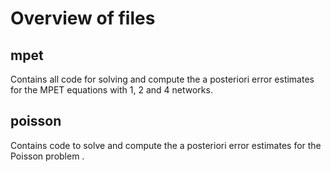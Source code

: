 # Overview of files

## mpet
Contains all code for solving and compute the a posteriori error estimates for the MPET equations with 1, 2 and 4 networks.

## poisson
Contains code to solve and compute the a posteriori error estimates for the Poisson problem .
